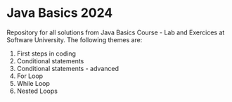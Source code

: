 # Java Basics 2024
Repository for all solutions from Java Basics Course - Lab and Exercices at Software University.
The following themes are:

1. First steps in coding
2. Conditional statements
3. Conditional statements - advanced
4. For Loop
5. While Loop
6. Nested Loops
